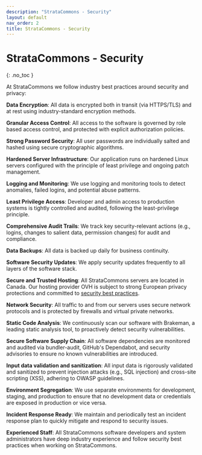 ```yaml
---
description: "StrataCommons - Security"
layout: default
nav_order: 2
title: StrataCommons - Security
---
```


# StrataCommons - Security
{: .no_toc }

At StrataCommons we follow industry best practices around security and privacy:

**Data Encryption**: All data is encrypted both in transit (via HTTPS/TLS) and at rest using industry-standard encryption methods.

**Granular Access Control**: All access to the software is governed by role based access control, and protected with explicit authorization policies.

**Strong Password Security**: All user passwords are individually salted and hashed using secure cryptographic algorithms.

**Hardened Server Infrastructure**: Our application runs on hardened Linux servers configured with the principle of least privilege and ongoing patch management.

**Logging and Monitoring**: We use logging and monitoring tools to detect anomalies, failed logins, and potential abuse patterns.

**Least Privilege Access**: Developer and admin access to production systems is tightly controlled and audited, following the least-privilege principle.

**Comprehensive Audit Trails**: We track key security-relevant actions (e.g., logins, changes to salient data, permission changes) for audit and compliance.

**Data Backups**: All data is backed up daily for business continuity.

**Software Security Updates**: We apply security updates frequently to all layers of the software stack.

**Secure and Trusted Hosting**: All StrataCommons servers are located in Canada. Our hosting provider OVH is subject to strong European privacy protections and committed to [security best practices](https://corporate.ovhcloud.com/en/trusted-cloud/security-certifications/).

**Network Security**: All traffic to and from our servers uses secure network protocols and is protected by firewalls and virtual private networks.

**Static Code Analysis**: We continuously scan our software with Brakeman, a leading static analysis tool, to proactively detect security vulnerabilities.

**Secure Software Supply Chain**: All software dependencies are monitored and audited via bundler-audit, GitHub's Dependabot, and security advisories to ensure no known vulnerabilities are introduced.

**Input data validation and sanitization**: All input data is rigorously validated and sanitized to prevent injection attacks (e.g., SQL injection) and cross-site scripting (XSS), adhering to OWASP guidelines.

**Environment Segregation**: We use separate environments for development, staging, and production to ensure that no development data or credentials are exposed in production or vice versa.

**Incident Response Ready**: We maintain and periodically test an incident response plan to quickly mitigate and respond to security issues.

**Experienced Staff**: All StrataCommons software developers and system administrators have deep industry experience and follow security best practices when working on StrataCommons.

